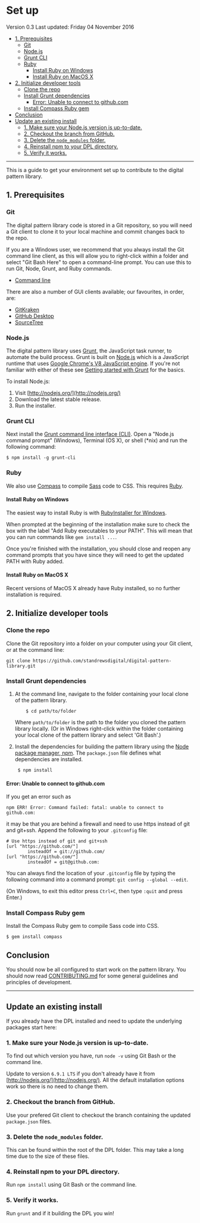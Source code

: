 # Set up

Version 0.3
Last updated: Friday 04 November 2016

<!-- MarkdownTOC -->

- [1. Prerequisites](#1-prerequisites)
  - [Git](#git)
  - [Node.js](#nodejs)
  - [Grunt CLI](#grunt-cli)
  - [Ruby](#ruby)
    - [Install Ruby on Windows](#install-ruby-on-windows)
    - [Install Ruby on MacOS X](#install-ruby-on-macos-x)
- [2. Initialize developer tools](#2-initialize-developer-tools)
  - [Clone the repo](#clone-the-repo)
  - [Install Grunt dependencies](#install-grunt-dependencies)
    - [Error: Unable to connect to github.com](#error-unable-to-connect-to-githubcom)
  - [Install Compass Ruby gem](#install-compass-ruby-gem)
- [Conclusion](#conclusion)
- [Update an existing install](#update-an-existing-install)
  - [1. Make sure your Node.js version is up-to-date.](#1-make-sure-your-nodejs-version-is-up-to-date)
  - [2. Checkout the branch from GitHub.](#2-checkout-the-branch-from-github)
  - [3. Delete the `node_modules` folder.](#3-delete-the-nodemodules-folder)
  - [4. Reinstall npm to your DPL directory.](#4-reinstall-npm-to-your-dpl-directory)
  - [5. Verify it works.](#5-verify-it-works)

<!-- /MarkdownTOC -->


---

This is a guide to get your environment set up to contribute to the digital 
pattern library. 




## 1. Prerequisites

### Git

The digital pattern library code is stored in a Git repository, so you will need a Git client to clone it to your local machine and commit changes back to the repo.

If you are a Windows user, we recommend that you always install the Git command line client, as this will allow you to right-click within a folder and select "Git Bash Here" to open a command-line prompt. You can use this to run Git, Node, Grunt, and Ruby commands.

* [Command line](https://git-scm.com/)

There are also a number of GUI clients available; our favourites, in order, are:

* [GitKraken](http://www.gitkraken.com/)
* [GitHub Desktop](https://desktop.github.com/)
* [SourceTree](https://www.sourcetreeapp.com/)


### Node.js

The digital pattern library uses [Grunt](http://gruntjs.com/), the JavaScript task runner, to automate the build process. Grunt is built on [Node.js](http://nodejs.org/) which is a JavaScript runtime that uses [Google Chrome's V8 JavaScript engine](https://developers.google.com/v8/). If you're not familiar with either of these see [Getting started with Grunt](http://gruntjs.com/getting-started) for the basics.

To install Node.js:

1. Visit [http://nodejs.org/](http://nodejs.org/)
2. Download the latest stable release.
3. Run the installer.


### Grunt CLI

Next install the [Grunt command line interface (CLI)](http://gruntjs.com/using-the-cli). Open a "Node.js command prompt" (Windows), Terminal (OS X), or shell (*nix) and run the following command:

```
$ npm install -g grunt-cli
```


### Ruby

We also use [Compass](http://compass-style.org/) to compile [Sass](http://sass-lang.com/) code to CSS. This requires [Ruby](https://www.ruby-lang.org/).


#### Install Ruby on Windows

The easiest way to install Ruby is with [RubyInstaller for Windows](http://rubyinstaller.org/downloads/). 

When prompted at the beginning of the installation make sure to check the box with the label "Add Ruby executables to your PATH". This will mean that you can run commands like `gem install ...`.

Once you're finished with the installation, you should close and reopen any command prompts that you have since they will need to get the updated PATH with Ruby added.


#### Install Ruby on MacOS X

Recent versions of MacOS X already have Ruby installed, so no further installation is required.




## 2. Initialize developer tools


### Clone the repo

Clone the Git repository into a folder on your computer using your Git client, or at the command line:

```
git clone https://github.com/standrewsdigital/digital-pattern-library.git
```


### Install Grunt dependencies

1. At the command line, navigate to the folder containing your local clone of 
   the pattern library. 
    ```
        $ cd path/to/folder
    ```
    Where `path/to/folder` is the path to the folder you cloned the pattern 
    library locally. (Or in Windows right-click within the folder containing your local clone of the pattern library and select 'Git Bash'.)

2. Install the dependencies for building the pattern library using the [Node 
   package manager, npm](https://www.npmjs.com/). The `package.json` file defines what dependencies are installed.

        $ npm install


#### Error: Unable to connect to github.com

If you get an error such as

```
npm ERR! Error: Command failed: fatal: unable to connect to github.com:
```

it may be that you are behind a firewall and need to use https instead of git and git+ssh. Append the following to your `.gitconfig` file:

```
# Use https instead of git and git+ssh
[url "https://github.com/"]
        insteadOf = git://github.com/
[url "https://github.com/"]
        insteadOf = git@github.com:
```

You can always find the location of your `.gitconfig` file by typing the following command into a command prompt: `git config --global --edit`.

(On Windows, to exit this editor press `Ctrl+C`, then type `:quit` and press Enter.)


### Install Compass Ruby gem

Install the Compass Ruby gem to compile Sass code into CSS.

```
$ gem install compass
```


## Conclusion

You should now be all configured to start work on the pattern library. You should now read [CONTRIBUTING.md](CONTRIBUTING.md) for some general guidelines and principles of development.

---




## Update an existing install

If you already have the DPL installed and need to update the underlying packages start here:


### 1. Make sure your Node.js version is up-to-date.
   
To find out which version you have, run `node -v` using Git Bash or the command line. 

Update to version `6.9.1 LTS` if you don't already have it from [http://nodejs.org/](http://nodejs.org/). All the default installation options work so there is no need to change them.


### 2. Checkout the branch from GitHub.

Use your prefered Git client to checkout the branch containing the updated `package.json` files.


### 3. Delete the `node_modules` folder.

This can be found within the root of the DPL folder. This may take a long time due to the size of these files.


### 4. Reinstall npm to your DPL directory.

Run `npm install` using Git Bash or the command line. 


### 5. Verify it works.

Run `grunt` and if it building the DPL you win!


